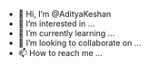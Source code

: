 - 👋 Hi, I’m @AdityaKeshan
- 👀 I’m interested in ...
- 🌱 I’m currently learning ...
- 💞️ I’m looking to collaborate on ...
- 📫 How to reach me ...

<!---
AdityaKeshan/AdityaKeshan is a ✨ special ✨ repository because its `README.md` (this file) appears on your GitHub profile.
You can click the Preview link to take a look at your changes.
--->
